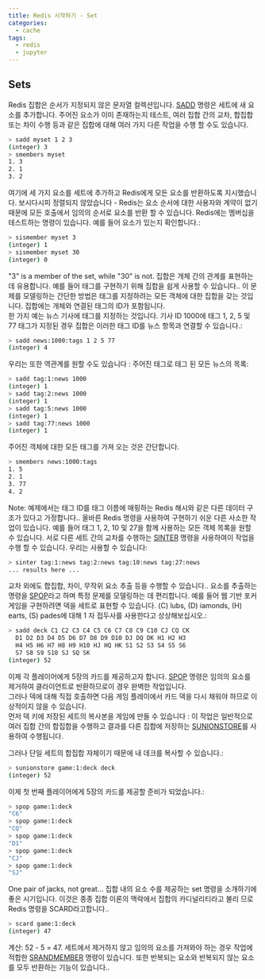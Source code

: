```yaml
---
title: Redis 시작하기 - Set
categories:
  - cache
tags:
  - redis
  - jupyter
---
```


## Sets
Redis 집합은 순서가 지정되지 않은 문자열 컬렉션입니다. [SADD](https://redis.io/commands/sadd) 명령은 세트에 새 요소를 추가합니다. 주어진 요소가 이미 존재하는지 테스트, 여러 집합 간의 교차, 합집합 또는 차이 수행 등과 같은 집합에 대해 여러 가지 다른 작업을 수행 할 수도 있습니다.
```bash
> sadd myset 1 2 3
(integer) 3
> smembers myset
1. 3
2. 1
3. 2
```
여기에 세 가지 요소를 세트에 추가하고 Redis에게 모든 요소를 반환하도록 지시했습니다. 보시다시피 정렬되지 않았습니다 - Redis는 요소 순서에 대한 사용자와 계약이 없기 때문에 모든 호출에서 임의의 순서로 요소를 반환 할 수 있습니다.
Redis에는 멤버십을 테스트하는 명령이 있습니다. 
예를 들어 요소가 있는지 확인합니다.:
```bash
> sismember myset 3
(integer) 1
> sismember myset 30
(integer) 0
```
"3" is a member of the set, while "30" is not.
집합은 개체 간의 관계를 표현하는 데 유용합니다. 예를 들어 태그를 구현하기 위해 집합을 쉽게 사용할 수 있습니다..
이 문제를 모델링하는 간단한 방법은 태그를 지정하려는 모든 객체에 대한 집합을 갖는 것입니다. 집합에는 개체와 연결된 태그의 ID가 포함됩니다.  
한 가지 예는 뉴스 기사에 태그를 지정하는 것입니다. 기사 ID 1000에 태그 1, 2, 5 및 77 태그가 지정된 경우 집합은 이러한 태그 ID를 뉴스 항목과 연결할 수 있습니다.:
```bash
> sadd news:1000:tags 1 2 5 77
(integer) 4
```
우리는 또한 역관계를 원할 수도 있습니다 : 주어진 태그로 태그 된 모든 뉴스의 목록:
```bash
> sadd tag:1:news 1000
(integer) 1
> sadd tag:2:news 1000
(integer) 1
> sadd tag:5:news 1000
(integer) 1
> sadd tag:77:news 1000
(integer) 1
```
주어진 객체에 대한 모든 태그를 가져 오는 것은 간단합니다.
```bash
> smembers news:1000:tags
1. 5
2. 1
3. 77
4. 2
```
Note: 예제에서는 태그 ID를 태그 이름에 매핑하는 Redis 해시와 같은 다른 데이터 구조가 있다고 가정합니다..
올바른 Redis 명령을 사용하여 구현하기 쉬운 다른 사소한 작업이 있습니다. 예를 들어 태그 1, 2, 10 및 27을 함께 사용하는 모든 객체 목록을 원할 수 있습니다. 서로 다른 세트 간의 교차를 수행하는 [SINTER](https://redis.io/commands/sinter) 명령을 사용하여이 작업을 수행 할 수  있습니다. 우리는 사용할 수 있습니다:
```bash
> sinter tag:1:news tag:2:news tag:10:news tag:27:news
... results here ...
```
교차 외에도 합집합, 차이, 무작위 요소 추출 등을 수행할 수 있습니다..
요소를 추출하는 명령을 [SPOP](https://redis.io/commands/spop)라고 하며 특정 문제를 모델링하는 데 편리합니다. 예를 들어 웹 기반 포커 게임을 구현하려면 덱을 세트로 표현할 수 있습니다. (C) lubs, (D) iamonds, (H) earts, (S) pades에 대해 1 자 접두사를 사용한다고 상상해보십시오.:
```bash
> sadd deck C1 C2 C3 C4 C5 C6 C7 C8 C9 C10 CJ CQ CK
  D1 D2 D3 D4 D5 D6 D7 D8 D9 D10 DJ DQ DK H1 H2 H3
  H4 H5 H6 H7 H8 H9 H10 HJ HQ HK S1 S2 S3 S4 S5 S6
  S7 S8 S9 S10 SJ SQ SK
(integer) 52
```
이제 각 플레이어에게 5장의 카드를 제공하고자 합니다. [SPOP](https://redis.io/commands/spop) 명령은 임의의 요소를 제거하여 클라이언트로 반환하므로이 경우 완벽한 작업입니다.  
그러나 덱에 대해 직접 호출하면 다음 게임 플레이에서 카드 덱을 다시 채워야 하므로 이상적이지 않을 수 있습니다.  
먼저 덱 키에 저장된 세트의 복사본을 게임에 만들 수 있습니다 : 
이 작업은 일반적으로 여러 집합 간의 합집합을 수행하고 결과를 다른 집합에 저장하는 [SUNIONSTORE](https://redis.io/commands/sunionstore)를 사용하여 수행됩니다.   

그러나 단일 세트의 합집합 자체이기 때문에 내 데크를 복사할 수 있습니다.:
```bash
> sunionstore game:1:deck deck
(integer) 52
```
이제 첫 번째 플레이어에게 5장의 카드를 제공할 준비가 되었습니다.:
```bash
> spop game:1:deck
"C6"
> spop game:1:deck
"CQ"
> spop game:1:deck
"D1"
> spop game:1:deck
"CJ"
> spop game:1:deck
"SJ"
```
One pair of jacks, not great...
집합 내의 요소 수를 제공하는 set 명령을 소개하기에 좋은 시기입니다. 이것은 종종 집합 이론의 맥락에서 집합의 카디널리티라고 불리  므로 Redis 명령을 SCARD라고합니다..
```bash
> scard game:1:deck
(integer) 47
```
계산: 52 - 5 = 47.
세트에서 제거하지 않고 임의의 요소를 가져와야 하는 경우 작업에 적합한 [SRANDMEMBER](https://redis.io/commands/srandmember) 명령이 있습니다. 또한 반복되는 요소와 반복되지 않는 요소를 모두 반환하는 기능이 있습니다..
